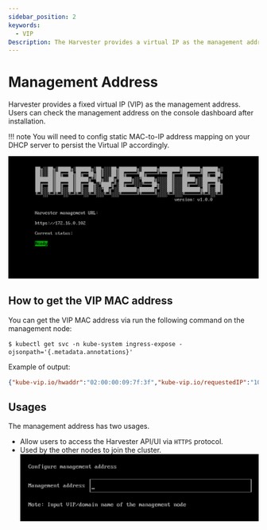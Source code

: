 ```yaml
---
sidebar_position: 2
keywords:
  - VIP
Description: The Harvester provides a virtual IP as the management address.
---
```


# Management Address
Harvester provides a fixed virtual IP (VIP) as the management address. Users can check the management address on the console dashboard after installation.

!!! note
    You will need to config static MAC-to-IP address mapping on your DHCP server to persist the Virtual IP accordingly.

![](./assets/iso-installed.png)

## How to get the VIP MAC address

You can get the VIP MAC address via run the following command on the management node:
```shell
$ kubectl get svc -n kube-system ingress-expose -ojsonpath='{.metadata.annotations}'
```

Example of output:
```json
{"kube-vip.io/hwaddr":"02:00:00:09:7f:3f","kube-vip.io/requestedIP":"10.84.102.31"}
```

## Usages
The management address has two usages.

- Allow users to access the Harvester API/UI via `HTTPS` protocol.
- Used by the other nodes to join the cluster. 
  ![](./assets/configure-management-address.png)

